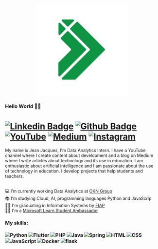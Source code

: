 <p align="center">
  <a href="">
    <img src="https://raw.githubusercontent.com/jjeanjacques10/jjeanjacques10/master/jjean-dev-logo-v1-02.png" width="300px">
  </a>
</p>

### Hello World 🐱‍💻 
# [![Linkedin Badge](https://img.shields.io/badge/-LinkedIn-0077B5?style=flat&logo=Linkedin&logoColor=white&link=https://www.linkedin.com/in/jjean-jacques10/)](https://www.linkedin.com/in/jjean-jacques10/) [![Github Badge](https://img.shields.io/badge/-Github-242A2D?style=flat&logo=Github&logoColor=white&link=https://github.com/jjeanjacques10/)](https://github.com/jjeanjacques10/) [![YouTube](https://img.shields.io/badge/-Youtube-FF0000?style=flat&logo=youtube&logoColor=white&link=https://www.youtube.com/channel/UCdmQOk2zNiiPlOc0p-Mtj5A?view_as=subscriber)](https://www.youtube.com/channel/UCdmQOk2zNiiPlOc0p-Mtj5A?view_as=subscriber) [![Medium](https://img.shields.io/badge/-medium-242A2D?style=flat&logo=medium&logoColor=white&link=https://www.linkedin.com/in/jjean-jacques10/)](https://www.linkedin.com/in/jjean-jacques10/) [![Instagram](https://img.shields.io/badge/-instagram-D42F8A?style=flat&logo=instagram&logoColor=white&link=https://www.instagram.com/jjean_dev)](https://www.instagram.com/jjean_dev)

My name is Jean Jacques, I'm Data Analytics Intern. I have a YouTube channel where I create content about development and a blog on Medium where I write articles about technology and its use in education. I am enthusiastic about artificial intelligence and I am passionate about the use of technology in education. I develop projects that help students and teachers. <br> <br>

💻 I’m currently working Data Analytics at [OKN Group](http://www.okngroup.com.br/)<br>
📚 I'm studying Cloud, AI, programming languages Python and JavaScrip<br>
👨‍💻 I'm graduating in Information Systems by [FIAP](https://www.fiap.com.br/)<br>
🐱‍💻 I'm a [Microsoft Learn Student Ambassador](https://studentambassadors.microsoft.com/)<br>


### My skills: <br/> <br/> ![Python](https://img.shields.io/badge/-Python-0077B5?style=flat&logoColor=white&logo=python) ![Flutter](https://img.shields.io/badge/-flutter-45D1FD?style=flat&logoColor=white&logo=flutter) ![PHP](https://img.shields.io/badge/-php-7478AE?style=flat&logoColor=white&logo=php) ![Java](https://img.shields.io/badge/-Java-ff961f?style=flat&logoColor=white&logo=java) ![Spring](https://img.shields.io/badge/-Spring-00d10d?style=flat&logoColor=white&logo=spring) ![HTML](https://img.shields.io/badge/-HTML-ff0d00?style=flat&logoColor=white&logo=html5) ![CSS](https://img.shields.io/badge/-CSS-196eff?style=flat&logoColor=white&logo=css3) <br/> ![JavaScript](https://img.shields.io/badge/-JavaScript-ffdd19?style=flat&logoColor=white&logo=javascript) ![Docker](https://img.shields.io/badge/-docker-1090D1?style=flat&logoColor=white&logo=docker) ![flask](https://img.shields.io/badge/-flask-000000?style=flat&logoColor=white&logo=flask)
